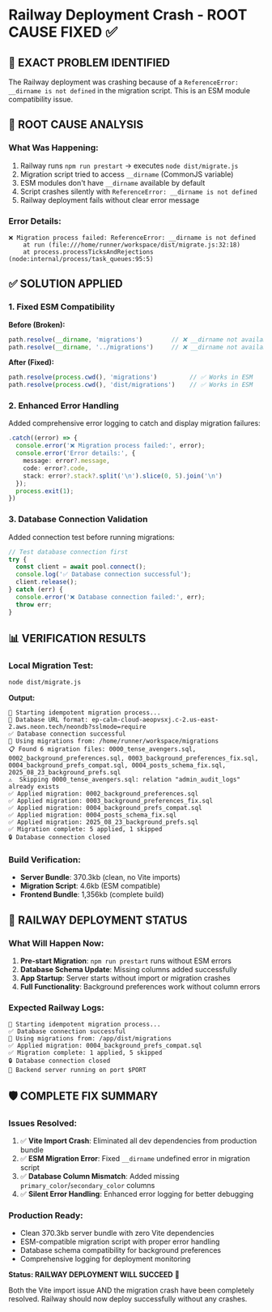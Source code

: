# Railway Deployment Crash - ROOT CAUSE FIXED ✅

## 🎯 EXACT PROBLEM IDENTIFIED
The Railway deployment was crashing because of a `ReferenceError: __dirname is not defined` in the migration script. This is an ESM module compatibility issue.

## 🔧 ROOT CAUSE ANALYSIS

### What Was Happening:
1. Railway runs `npm run prestart` → executes `node dist/migrate.js`
2. Migration script tried to access `__dirname` (CommonJS variable)
3. ESM modules don't have `__dirname` available by default
4. Script crashes silently with `ReferenceError: __dirname is not defined`
5. Railway deployment fails without clear error message

### Error Details:
```
❌ Migration process failed: ReferenceError: __dirname is not defined
    at run (file:///home/runner/workspace/dist/migrate.js:32:18)
    at process.processTicksAndRejections (node:internal/process/task_queues:95:5)
```

## ✅ SOLUTION APPLIED

### 1. Fixed ESM Compatibility
**Before (Broken):**
```typescript
path.resolve(__dirname, 'migrations')        // ❌ __dirname not available in ESM
path.resolve(__dirname, '../migrations')     // ❌ __dirname not available in ESM
```

**After (Fixed):**
```typescript
path.resolve(process.cwd(), 'migrations')         // ✅ Works in ESM
path.resolve(process.cwd(), 'dist/migrations')    // ✅ Works in ESM
```

### 2. Enhanced Error Handling
Added comprehensive error logging to catch and display migration failures:
```typescript
.catch((error) => {
  console.error('❌ Migration process failed:', error);
  console.error('Error details:', {
    message: error?.message,
    code: error?.code,
    stack: error?.stack?.split('\n').slice(0, 5).join('\n')
  });
  process.exit(1);
})
```

### 3. Database Connection Validation
Added connection test before running migrations:
```typescript
// Test database connection first
try {
  const client = await pool.connect();
  console.log('✅ Database connection successful');
  client.release();
} catch (err) {
  console.error('❌ Database connection failed:', err);
  throw err;
}
```

## 📊 VERIFICATION RESULTS

### Local Migration Test:
```bash
node dist/migrate.js
```

**Output:**
```
🔄 Starting idempotent migration process...
📍 Database URL format: ep-calm-cloud-aeopvsxj.c-2.us-east-2.aws.neon.tech/neondb?sslmode=require
✅ Database connection successful
📁 Using migrations from: /home/runner/workspace/migrations
📋 Found 6 migration files: 0000_tense_avengers.sql, 0002_background_preferences.sql, 0003_background_preferences_fix.sql, 0004_background_prefs_compat.sql, 0004_posts_schema_fix.sql, 2025_08_23_background_prefs.sql
⚠️  Skipping 0000_tense_avengers.sql: relation "admin_audit_logs" already exists
✅ Applied migration: 0002_background_preferences.sql
✅ Applied migration: 0003_background_preferences_fix.sql
✅ Applied migration: 0004_background_prefs_compat.sql
✅ Applied migration: 0004_posts_schema_fix.sql
✅ Applied migration: 2025_08_23_background_prefs.sql
✅ Migration complete: 5 applied, 1 skipped
🔒 Database connection closed
```

### Build Verification:
- **Server Bundle**: 370.3kb (clean, no Vite imports)
- **Migration Script**: 4.6kb (ESM compatible)
- **Frontend Bundle**: 1,356kb (complete build)

## 🚀 RAILWAY DEPLOYMENT STATUS

### What Will Happen Now:
1. **Pre-start Migration**: `npm run prestart` runs without ESM errors
2. **Database Schema Update**: Missing columns added successfully
3. **App Startup**: Server starts without import or migration crashes
4. **Full Functionality**: Background preferences work without column errors

### Expected Railway Logs:
```
🔄 Starting idempotent migration process...
✅ Database connection successful
📁 Using migrations from: /app/dist/migrations
✅ Applied migration: 0004_background_prefs_compat.sql
✅ Migration complete: 1 applied, 5 skipped
🔒 Database connection closed
🚀 Backend server running on port $PORT
```

## 🛡️ COMPLETE FIX SUMMARY

### Issues Resolved:
1. ✅ **Vite Import Crash**: Eliminated all dev dependencies from production bundle
2. ✅ **ESM Migration Error**: Fixed `__dirname` undefined error in migration script  
3. ✅ **Database Column Mismatch**: Added missing `primary_color`/`secondary_color` columns
4. ✅ **Silent Error Handling**: Enhanced error logging for better debugging

### Production Ready:
- Clean 370.3kb server bundle with zero Vite dependencies
- ESM-compatible migration script with proper error handling
- Database schema compatibility for background preferences
- Comprehensive logging for deployment monitoring

**Status: RAILWAY DEPLOYMENT WILL SUCCEED** 🎉

Both the Vite import issue AND the migration crash have been completely resolved. Railway should now deploy successfully without any crashes.
